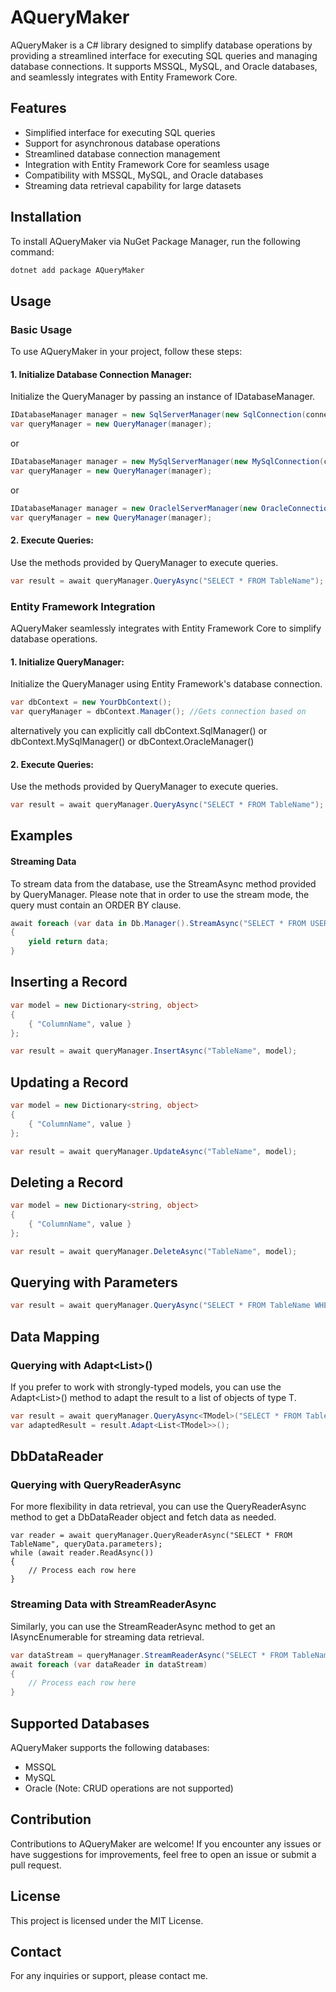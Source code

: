 # AQueryMaker
AQueryMaker is a C# library designed to simplify database operations by providing a streamlined interface for executing SQL queries and managing database connections. It supports MSSQL, MySQL, and Oracle databases, and seamlessly integrates with Entity Framework Core.

## Features
* Simplified interface for executing SQL queries
* Support for asynchronous database operations
* Streamlined database connection management
* Integration with Entity Framework Core for seamless usage
* Compatibility with MSSQL, MySQL, and Oracle databases
* Streaming data retrieval capability for large datasets

## Installation
To install AQueryMaker via NuGet Package Manager, run the following command:

```powershell
dotnet add package AQueryMaker
```

## Usage
### Basic Usage
To use AQueryMaker in your project, follow these steps:

#### 1. Initialize Database Connection Manager:

Initialize the QueryManager by passing an instance of IDatabaseManager.

```csharp
IDatabaseManager manager = new SqlServerManager(new SqlConnection(connectionString));
var queryManager = new QueryManager(manager);
```

or

```csharp
IDatabaseManager manager = new MySqlServerManager(new MySqlConnection(connectionString));
var queryManager = new QueryManager(manager);
```

or


```csharp
IDatabaseManager manager = new OraclelServerManager(new OracleConnection(connectionString));
var queryManager = new QueryManager(manager);
```

#### 2. Execute Queries:

Use the methods provided by QueryManager to execute queries.

```csharp
var result = await queryManager.QueryAsync("SELECT * FROM TableName");
```

### Entity Framework Integration
AQueryMaker seamlessly integrates with Entity Framework Core to simplify database operations.

#### 1. Initialize QueryManager:

Initialize the QueryManager using Entity Framework's database connection.

```csharp
var dbContext = new YourDbContext();
var queryManager = dbContext.Manager(); //Gets connection based on
```

alternatively you can explicitly call dbContext.SqlManager() or dbContext.MySqlManager() or dbContext.OracleManager()

#### 2. Execute Queries:

Use the methods provided by QueryManager to execute queries.

```csharp
var result = await queryManager.QueryAsync("SELECT * FROM TableName");
```


## Examples
#### Streaming Data

To stream data from the database, use the StreamAsync method provided by QueryManager. Please note that in order to use the stream mode, the query must contain an ORDER BY clause.

```csharp
await foreach (var data in Db.Manager().StreamAsync("SELECT * FROM USERS OrderBy 1",10)) // 10 is batch size, items per page
{
    yield return data;
}
```

## Inserting a Record
```csharp
var model = new Dictionary<string, object>
{
    { "ColumnName", value }
};

var result = await queryManager.InsertAsync("TableName", model);
```
## Updating a Record
```csharp
var model = new Dictionary<string, object>
{
    { "ColumnName", value }
};

var result = await queryManager.UpdateAsync("TableName", model);
```

## Deleting a Record

```csharp
var model = new Dictionary<string, object>
{
    { "ColumnName", value }
};

var result = await queryManager.DeleteAsync("TableName", model);
```

## Querying with Parameters
```csharp
var result = await queryManager.QueryAsync("SELECT * FROM TableName WHERE ColumnName = @Value", new KeyValuePair<string, object>("Value", value));
```

## Data Mapping

### Querying with Adapt<List<T>>()
If you prefer to work with strongly-typed models, you can use the Adapt<List<T>>() method to adapt the result to a list of objects of type T.

```csharp
var result = await queryManager.QueryAsync<TModel>("SELECT * FROM TableName", queryData.parameters);
var adaptedResult = result.Adapt<List<TModel>>();
```

## DbDataReader

### Querying with QueryReaderAsync
For more flexibility in data retrieval, you can use the QueryReaderAsync method to get a DbDataReader object and fetch data as needed.

```cshapr
var reader = await queryManager.QueryReaderAsync("SELECT * FROM TableName", queryData.parameters);
while (await reader.ReadAsync())
{
    // Process each row here
}
```

### Streaming Data with StreamReaderAsync
Similarly, you can use the StreamReaderAsync method to get an IAsyncEnumerable<DbDataReader> for streaming data retrieval.

```csharp
var dataStream = queryManager.StreamReaderAsync("SELECT * FROM TableName", queryData.parameters);
await foreach (var dataReader in dataStream)
{
    // Process each row here
}
```

## Supported Databases
AQueryMaker supports the following databases:

* MSSQL
* MySQL
* Oracle (Note: CRUD operations are not supported)

## Contribution
Contributions to AQueryMaker are welcome! If you encounter any issues or have suggestions for improvements, feel free to open an issue or submit a pull request.


## License
This project is licensed under the MIT License.

## Contact
For any inquiries or support, please contact me.
